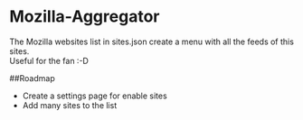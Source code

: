 Mozilla-Aggregator
===============

The Mozilla websites list in sites.json create a menu with all the feeds of this sites.  
Useful for the fan :-D

##Roadmap

* Create a settings page for enable sites
* Add many sites to the list
